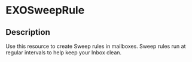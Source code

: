 
# EXOSweepRule

## Description

Use this resource to create Sweep rules in mailboxes. Sweep rules run at regular intervals to help keep your Inbox clean.
